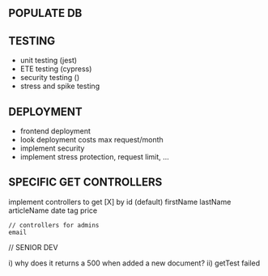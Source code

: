 ## POPULATE DB

## TESTING

- unit testing (jest)
- ETE testing (cypress)
- security testing ()
- stress and spike testing

## DEPLOYMENT

- frontend deployment
- look deployment
  costs
  max request/month
- implement security
- implement stress protection, request limit, ...

## SPECIFIC GET CONTROLLERS

implement controllers to get [X] by
id (default)
firstName
lastName
articleName
date
tag
price

    // controllers for admins
    email

// SENIOR DEV

i) why does it returns a 500 when added a new document?
ii) getTest failed
